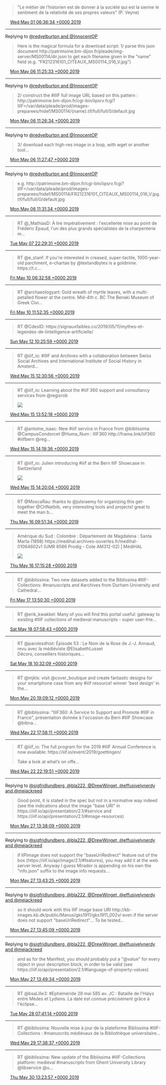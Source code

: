 > "Le métier de l’historien est de donner à la société qui est la sienne  le sentiment de la relativité de ses propres valeurs" \(P\. Veyne\)

<img src="../../media/tweet.ico" width="12" /> [Wed May 01 06:36:34 +0000 2019](https://twitter.com/regisrob/status/1123476288075902976)

----

Replying to [@redyelburton and @InnocentOP](https://twitter.com/redyelburton/status/1123641742249488385)

> Here is the magical formula for a download script: 1/ parse this json document http://patrimoine\.bm\-dijon\.fr/pleade/img\-server/MS00114/dir\.json to get each filename given in the "name" field \(e\.g\. "FR212316101\_CITEAUX\_MS00114\_016\_V\.jpg"\)

<img src="../../media/tweet.ico" width="12" /> [Mon May 06 11:25:33 +0000 2019](https://twitter.com/regisrob/status/1125360950377361408)

----

Replying to [@redyelburton and @InnocentOP](https://twitter.com/regisrob/status/1125360950377361408)

> 2/ construct the \#IIIF full image URL based on this pattern : http://patrimoine\.bm\-dijon\.fr/cgi\-bin/iipsrv\.fcgi?IIIF\=/var/data/pleade/prod/images\-preparees/hidef/MS00114/\{name\}\.tif/full/full/0/default\.jpg

<img src="../../media/tweet.ico" width="12" /> [Mon May 06 11:26:34 +0000 2019](https://twitter.com/regisrob/status/1125361205756006401)

----

Replying to [@redyelburton and @InnocentOP](https://twitter.com/regisrob/status/1125361205756006401)

> 3/ download each high\-res image in a loop, with wget or another tool\.\.\.

<img src="../../media/tweet.ico" width="12" /> [Mon May 06 11:27:47 +0000 2019](https://twitter.com/regisrob/status/1125361512372162562)

----

Replying to [@redyelburton and @InnocentOP](https://twitter.com/regisrob/status/1125361512372162562)

> e\.g\. http://patrimoine\.bm\-dijon\.fr/cgi\-bin/iipsrv\.fcgi?IIIF\=/var/data/pleade/prod/images\-preparees/hidef/MS00114/FR212316101\_CITEAUX\_MS00114\_016\_V\.jpg\.tif/full/full/0/default\.jpg

<img src="../../media/tweet.ico" width="12" /> [Mon May 06 11:31:34 +0000 2019](https://twitter.com/regisrob/status/1125362464101683202)

----

> RT @\_MathiasD: À lire impérativement : l'excellente mise au point de Frédéric Epaud, l'un des plus grands spécialistes de la charpenterie m…

<img src="../../media/tweet.ico" width="12" /> [Tue May 07 22:29:31 +0000 2019](https://twitter.com/regisrob/status/1125890431143895047)

----

> RT @e\_stanf: If you're interested in creased, super\-tactile, 1000\-year\-old parchment, e\-chartae by @textandbytes is a goldmine\. https://t\.c…

<img src="../../media/tweet.ico" width="12" /> [Fri May 10 06:32:58 +0000 2019](https://twitter.com/regisrob/status/1126736872816779265)

----

> RT @archaeologyart: Gold wreath of myrtle leaves, with a multi\-petalled flower at the centre\. Mid\-4th c\. BC The Benaki Museum of Greek Civi…

<img src="../../media/tweet.ico" width="12" /> [Fri May 10 11:52:35 +0000 2019](https://twitter.com/regisrob/status/1126817303511826432)

----

> RT @CdesID: https://signauxfaibles\.co/2019/05/11/mythes\-et\-legendes\-de\-lintelligence\-artificielle/

<img src="../../media/tweet.ico" width="12" /> [Sun May 12 10:25:59 +0000 2019](https://twitter.com/regisrob/status/1127520287073931264)

----

> RT @iiif\_io: \#IIIF and Archives with a collaboration between Swiss Social Archives and International Institute of Social History in Amsterd…

<img src="../../media/tweet.ico" width="12" /> [Wed May 15 12:30:56 +0000 2019](https://twitter.com/regisrob/status/1128638896554770432)

----

> RT @iiif\_io: Learning about the \#iiif 360 support and consultancy services from @regisrob 
> 
> ![](../../media/1128659370835873792-D6nGr2AW0AAPyrk.jpg)

<img src="../../media/tweet.ico" width="12" /> [Wed May 15 13:52:18 +0000 2019](https://twitter.com/regisrob/status/1128659370835873792)

----

> RT @antoine\_isaac: New \#iiif service in France from @biblissima @CampusCondorcet @Huma\_Num : IIIF360 http://frama\.link/iiif360 \#iiifbern @reg…

<img src="../../media/tweet.ico" width="12" /> [Wed May 15 14:19:36 +0000 2019](https://twitter.com/regisrob/status/1128666243366572034)

----

> RT @iiif\_io: Julien introducing \#iiif at the Bern IIIF Showcase in Switzerland 
> 
> ![](../../media/1128666361142611968-D6l1-tVXoAEeTOq.jpg)

<img src="../../media/tweet.ico" width="12" /> [Wed May 15 14:20:04 +0000 2019](https://twitter.com/regisrob/status/1128666361142611968)

----

> RT @MoscaRau: thanks to @julsraemy for organizing this get\-together @CHNatbib, very interesting tools and projects\! great to meet the man b…

<img src="../../media/tweet.ico" width="12" /> [Thu May 16 09:51:34 +0000 2019](https://twitter.com/regisrob/status/1128961177009229824)

----

> Amérique du Sud : Colombie : Département de Magdalena : Santa Marta \(1898\) https://medihal\.archives\-ouvertes\.fr/medihal\-01064602v1 \(UMR 8586 Prodig \- Cote AM312\-02\) \| MédiHAL 
> 
> ![](../../media/1129072888512995328-D6tFx59XkAANham.png)

<img src="../../media/tweet.ico" width="12" /> [Thu May 16 17:15:28 +0000 2019](https://twitter.com/regisrob/status/1129072888512995328)

----

> RT @biblissima: Two new datasets added to the Biblissima \#IIIF\-Collections: \#manuscripts and \#archives from Durham University and Cathedral…

<img src="../../media/tweet.ico" width="12" /> [Fri May 17 13:50:30 +0000 2019](https://twitter.com/regisrob/status/1129383695780069377)

----

> RT @erik\_kwakkel: Many of you will find this portal useful: gateway to existing \#IIIF collections of medieval manuscripts \- super user\-frie…

<img src="../../media/tweet.ico" width="12" /> [Sat May 18 07:58:43 +0000 2019](https://twitter.com/regisrob/status/1129657555389734912)

----

> RT @parolesdhist: Épisode 53 : Le Nom de la Rose de J\.\-J\. Annaud, revu avec la médiéviste @ElisabethLusset   
> Décors, conseillers historiques…

<img src="../../media/tweet.ico" width="12" /> [Sat May 18 10:32:09 +0000 2019](https://twitter.com/regisrob/status/1129696167816814593)

----

> RT @mjkls: visit @cover\_boutique and create fantastic designs for your smartphone case from any \#iiif resource\! winner 'best design' in the…

<img src="../../media/tweet.ico" width="12" /> [Mon May 20 19:09:12 +0000 2019](https://twitter.com/regisrob/status/1130551063206137856)

----

> RT @biblissima: "IIIF360: A Service to Support and Promote \#IIIF in France", présentation donnée à l'occasion du Bern \#IIIF Showcase @bibna…

<img src="../../media/tweet.ico" width="12" /> [Wed May 22 17:58:11 +0000 2019](https://twitter.com/regisrob/status/1131257966743707649)

----

> RT @iiif\_io: The full program for the 2019 \#IIIF Annual Conference is now available: https://iiif\.io/event/2019/goettingen/  
>   
> Take a look at what’s on offe…

<img src="../../media/tweet.ico" width="12" /> [Wed May 22 22:19:51 +0000 2019](https://twitter.com/regisrob/status/1131323817924714497)

----

Replying to [@sigfridlundberg, @bla222, @DrewWinget, @effusivelynerdy and @mejackreed](https://twitter.com/sigfridlundberg/status/1132744284304756736)

> Good point, it is stated in the spec but not in a normative way indeed \(see the indications about the image "base URI" in https://iiif\.io/api/presentation/2\.1/\#service and https://iiif\.io/api/presentation/2\.1/\#image\-resources\)

<img src="../../media/tweet.ico" width="12" /> [Mon May 27 13:38:09 +0000 2019](https://twitter.com/regisrob/status/1133004465269825536)

----

Replying to [@sigfridlundberg, @bla222, @DrewWinget, @effusivelynerdy and @mejackreed](https://twitter.com/regisrob/status/1133004465269825536)

> if IIPImage does not support the "baseUriRedirect" feature out of the box \(https://iiif\.io/api/image/2\.1/\#features\), you may add it at the web server level\. Anyway I guess Mirador is appending on his own the "info\.json" suffix to the image info requests\.\.\.

<img src="../../media/tweet.ico" width="12" /> [Mon May 27 13:43:25 +0000 2019](https://twitter.com/regisrob/status/1133005789399015424)

----

Replying to [@sigfridlundberg, @bla222, @DrewWinget, @effusivelynerdy and @mejackreed](https://twitter.com/regisrob/status/1133005789399015424)

> so it should work with this IIIF image base URI http://kb\-images\.kb\.dk/public/Manus/gks1911/gks1911\_002v/ even if the server does not support "baseUriRedirect"\.\.\. To be tested\.\.\.

<img src="../../media/tweet.ico" width="12" /> [Mon May 27 13:45:09 +0000 2019](https://twitter.com/regisrob/status/1133006227561209857)

----

Replying to [@sigfridlundberg, @bla222, @DrewWinget, @effusivelynerdy and @mejackreed](https://twitter.com/regisrob/status/1133006227561209857)

> and as for the Manifest, you should probably put a "@value" for every object in your description block, in order to be valid \(see https://iiif\.io/api/presentation/2\.1/\#language\-of\-property\-values\)

<img src="../../media/tweet.ico" width="12" /> [Mon May 27 13:49:34 +0000 2019](https://twitter.com/regisrob/status/1133007337617350656)

----

> RT @bsaLille3: \#Ephéméride 28 mai 585 av\. JC : Bataille de l'Halys entre Mèdes et Lydiens\. La date est connue précisément grâce à l'éclipse…

<img src="../../media/tweet.ico" width="12" /> [Tue May 28 07:41:14 +0000 2019](https://twitter.com/regisrob/status/1133277031314186240)

----

> RT @biblissima: Nouvelle mise à jour de la plateforme Biblissima \#IIIF\-Collections : \#manuscrits médiévaux de la Bibliothèque universitaire…

<img src="../../media/tweet.ico" width="12" /> [Wed May 29 17:38:37 +0000 2019](https://twitter.com/regisrob/status/1133789758881173504)

----

> RT @biblissima: New update of the Biblissima \#IIIF\-Collections platform: medieval \#manuscripts from Ghent University Library @libservice @u…

<img src="../../media/tweet.ico" width="12" /> [Thu May 30 13:23:57 +0000 2019](https://twitter.com/regisrob/status/1134088056909250560)